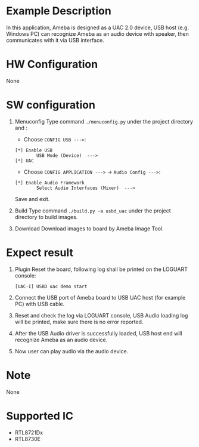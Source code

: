 # Example Description

In this application, Ameba is designed as a UAC 2.0 device, USB host (e.g. Windows PC) can recognize Ameba as an audio device with speaker, then communicates with it via USB interface.

# HW Configuration

None

# SW configuration

1. Menuconfig
	Type command `./menuconfig.py` under the project directory and :
	- Choose `CONFIG USB --->`:
	```
	[*] Enable USB
			USB Mode (Device)  --->
	[*] UAC
	```
	- Choose `CONFIG APPLICATION --->` -> `Audio Config --->`:
	```
	[*] Enable Audio Framework
			Select Audio Interfaces (Mixer)  --->
	```
	Save and exit.

2. Build
	Type command `./build.py -a usbd_uac` under the project directory to build images.

3. Download
	Download images to board by Ameba Image Tool.

# Expect result

1. Plugin Reset the board, following log shall be printed on the LOGUART console:
	```
	[UAC-I] USBD uac demo start
	```

2. Connect the USB port of Ameba board to USB UAC host (for example PC) with USB cable.

3. Reset and check the log via LOGUART console, USB Audio loading log will be printed, make sure there is no error reported.

4. After the USB Audio driver is successfully loaded, USB host end will recognize Ameba as an audio device.

5. Now user can play audio via the audio device.

# Note

None

# Supported IC

- RTL8721Dx
- RTL8730E
